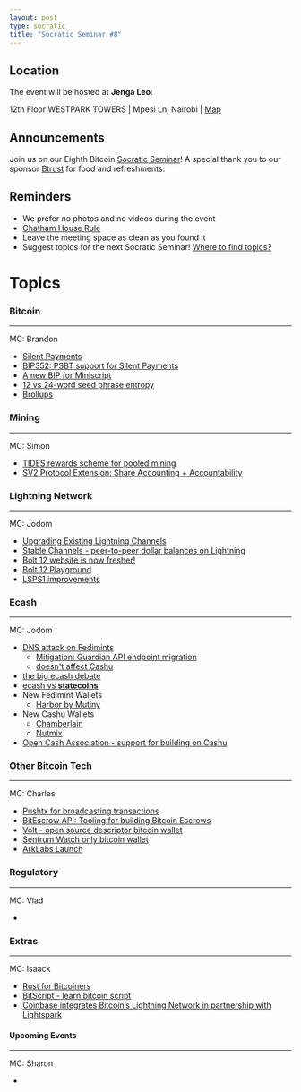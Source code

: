 ```yaml
---
layout: post
type: socratic
title: "Socratic Seminar #8"
---
```


## Location

The event will be hosted at **Jenga Leo**:

12th Floor WESTPARK TOWERS | Mpesi Ln, Nairobi | [Map](https://maps.app.goo.gl/jA86RuyuBKcE4eA47)

## Announcements

Join us on our Eighth Bitcoin [Socratic Seminar](/about)! A special thank you to our
sponsor [Btrust](http://btrust.tech/) for food and refreshments.

## Reminders

- We prefer no photos and no videos during the event
- [Chatham House Rule](https://www.chathamhouse.org/about-us/chatham-house-rule)
- Leave the meeting space as clean as you found it
- Suggest topics for the next Socratic Seminar! [Where to find topics?](/about/find-topics)

# Topics

### Bitcoin

---

MC: Brandon

- [Silent Payments](https://silentpayments.xyz)
- [BIP352: PSBT support for Silent Payments](https://delvingbitcoin.org/t/bip352-psbt-support/877)
- [A new BIP for Miniscript](https://github.com/achow101/bips/blob/miniscript/bip-miniscript.md)
- [12 vs 24-word seed phrase entropy](https://x.com/super_testnet/status/1803123484274598049)
- [Brollups](https://x.com/brqgoo/status/1803973553458425997?t=RjhZ9-2sSXql1kPOwc07Ww&s=19)

### Mining

---

MC: Simon

- [TIDES rewards scheme for pooled mining](https://bitcoin.stackexchange.com/questions/120719/how-does-ocean-s-tides-payout-scheme-work)
- [SV2 Protocol Extension: Share Accounting + Accountability](https://github.com/stratum-mining/sv2-spec/discussions/76#discussioncomment-9472619)

### Lightning Network

---

MC: Jodom

- [Upgrading Existing Lightning Channels](https://delvingbitcoin.org/t/upgrading-existing-lightning-channels/881)
- [Stable Channels - peer-to-peer dollar balances on Lightning](https://delvingbitcoin.org/t/stable-channels-peer-to-peer-dollar-balances-on-lightning/875)
- [Bolt 12 website is now fresher!](https://bolt12.org/)
- [Bolt 12 Playground](https://strike.me/blog/bolt12-playground/)
- [LSPS1 improvements](https://github.com/BitcoinAndLightningLayerSpecs/lsp/pull/101)

### Ecash

---

MC: Jodom

- [DNS attack on Fedimints](https://x.com/MutinyWallet/status/1805346636660429021?t=ocIIN7nHWjOuQ5PwrYGMZQ&s=19)
  - [Mitigation: Guardian API endpoint migration](https://x.com/fedimint/status/1805688371798589906)
  - [doesn't affect Cashu](https://x.com/callebtc/status/1805634386244612383)
- [the big ecash debate](https://x.com/sethforprivacy/status/1796250854674124875?t=8CM-Y1-lGi3OweXPN32aNg&s=19)
- [ecash vs **statecoins**](https://x.com/1440000bytes/status/1805112962941653159)
- New Fedimint Wallets
  - [Harbor by Mutiny](https://blog.mutinywallet.com/harbor/)
- New Cashu Wallets
  - [Chamberlain](https://github.com/sovereign-app/chamberlain)
  - [Nutmix](https://github.com/lescuer97/nutmix)
- [Open Cash Association - support for building on Cashu](https://x.com/CashuBTC/status/1798386131580637434)

### Other Bitcoin Tech

---

MC: Charles

- [Pushtx for broadcasting transactions](https://github.com/alfred-hodler/pushtx)
- [BitEscrow API: Tooling for building Bitcoin Escrows](https://github.com/BitEscrow/escrow-core)
- [Volt - open source descriptor bitcoin wallet](https://github.com/Zero-1729/volt)
- [Sentrum Watch only bitcoin wallet](https://github.com/sommerfelddev/sentrum)
- [ArkLabs Launch](https://blog.arklabs.to/introducing-ark-labs-a-new-venture-to-bring-seamless-and-scalable-payments-to-bitcoin-811388c0001b)

### Regulatory

---

MC: Vlad

-

### Extras

---

MC: Isaack

- [Rust for Bitcoiners](https://x.com/ChaincodeLabs/status/1801301879361609734?t=z7B3qqABSDvz3d_FSLxAnQ&s=19)
- [BitScript - learn bitcoin script](https://www.bitscript.app)
- [Coinbase integrates Bitcoin’s Lightning Network in partnership with Lightspark](https://www.coinbase.com/blog/coinbase-integrates-bitcoins-lightning-network-in-partnership-with)

#### Upcoming Events

---

MC: Sharon

-
